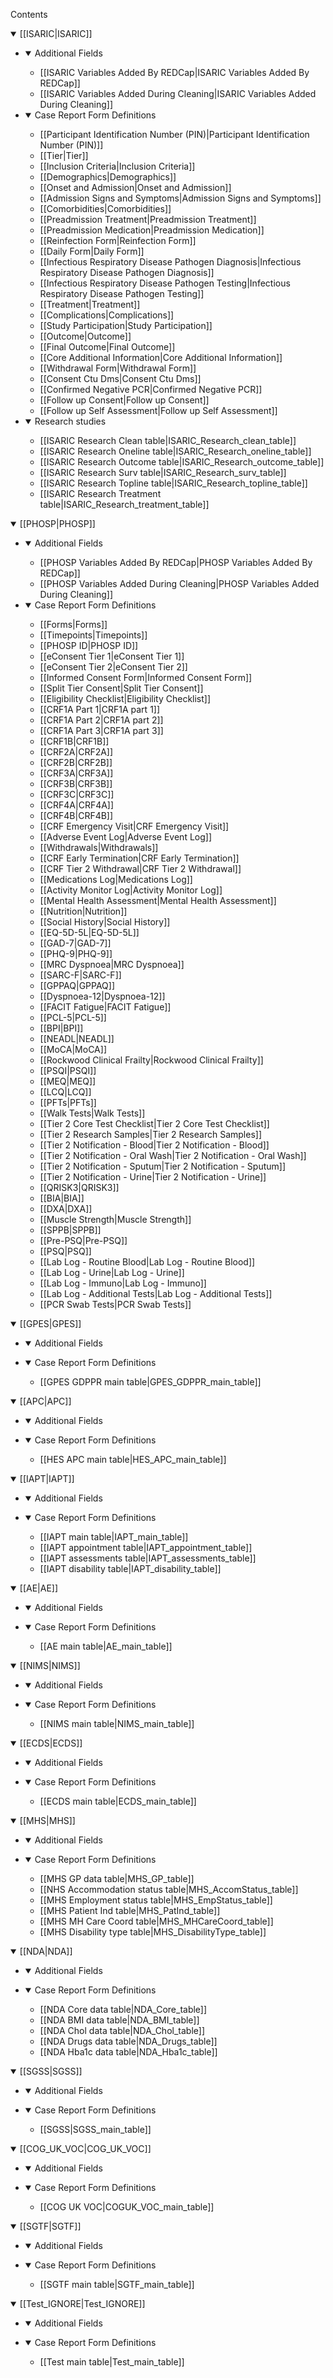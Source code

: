 Contents
<details open>
<summary>[[ISARIC|ISARIC]]</summary>
<ul>
<li>
<details open>
<summary>Additional Fields</summary>
<ul>
<li>[[ISARIC Variables Added By REDCap|ISARIC Variables Added By REDCap]]</li>
<li>[[ISARIC Variables Added During Cleaning|ISARIC Variables Added During Cleaning]]</li>
</ul>
</details> 
</li>


<li>
<details open>
<summary>Case Report Form Definitions</summary>
<ul>
<li>[[Participant Identification Number (PIN)|Participant Identification Number (PIN)]]</li>
<li>[[Tier|Tier]]</li>
<li>[[Inclusion Criteria|Inclusion Criteria]]</li>
<li>[[Demographics|Demographics]]</li>
<li>[[Onset and Admission|Onset and Admission]]</li>
<li>[[Admission Signs and Symptoms|Admission Signs and Symptoms]]</li>
<li>[[Comorbidities|Comorbidities]]</li>
<li>[[Preadmission Treatment|Preadmission Treatment]]</li>
<li>[[Preadmission Medication|Preadmission Medication]]</li>
<li>[[Reinfection Form|Reinfection Form]]</li>
<li>[[Daily Form|Daily Form]]</li>
<li>[[Infectious Respiratory Disease Pathogen Diagnosis|Infectious Respiratory Disease Pathogen Diagnosis]]</li>
<li>[[Infectious Respiratory Disease Pathogen Testing|Infectious Respiratory Disease Pathogen Testing]]</li>
<li>[[Treatment|Treatment]]</li>
<li>[[Complications|Complications]]</li>
<li>[[Study Participation|Study Participation]]</li>
<li>[[Outcome|Outcome]]</li>
<li>[[Final Outcome|Final Outcome]]</li>
<li>[[Core Additional Information|Core Additional Information]]</li>
<li>[[Withdrawal Form|Withdrawal Form]]</li>
<li>[[Consent Ctu Dms|Consent Ctu Dms]]</li>
<li>[[Confirmed Negative PCR|Confirmed Negative PCR]]</li>
<li>[[Follow up Consent|Follow up Consent]]</li>
<li>[[Follow up Self Assessment|Follow up Self Assessment]]</li>
</ul>
</details> 
</li>


<li>
<details open>
<summary>Research studies</summary>
<ul>
<li>[[ISARIC Research Clean table|ISARIC_Research_clean_table]]</li>
<li>[[ISARIC Research Oneline table|ISARIC_Research_oneline_table]]</li>
<li>[[ISARIC Research Outcome table|ISARIC_Research_outcome_table]]</li>
<li>[[ISARIC Research Surv table|ISARIC_Research_surv_table]]</li>
<li>[[ISARIC Research Topline table|ISARIC_Research_topline_table]]</li>
<li>[[ISARIC Research Treatment table|ISARIC_Research_treatment_table]]</li>
</ul>
</details> 
</li>
</ul>
</details> 


<details open>
<summary>[[PHOSP|PHOSP]]</summary>
<ul>
<li>
<details open>
<summary>Additional Fields</summary>
<ul>
<li>[[PHOSP Variables Added By REDCap|PHOSP Variables Added By REDCap]]</li>
<li>[[PHOSP Variables Added During Cleaning|PHOSP Variables Added During Cleaning]]</li>
</ul>
</details> 
</li>

<li>
<details open>
<summary>Case Report Form Definitions</summary>
<ul>
<li>[[Forms|Forms]]</li>
<li>[[Timepoints|Timepoints]]</li>
<li>[[PHOSP ID|PHOSP ID]]</li>
<li>[[eConsent Tier 1|eConsent Tier 1]]</li>
<li>[[eConsent Tier 2|eConsent Tier 2]]</li>
<li>[[Informed Consent Form|Informed Consent Form]]</pli>
<li>[[Split Tier Consent|Split Tier Consent]]</li>
<li>[[Eligibility Checklist|Eligibility Checklist]]</li>
<li>[[CRF1A Part 1|CRF1A part 1]]</li>
<li>[[CRF1A Part 2|CRF1A part 2]]</li>
<li>[[CRF1A Part 3|CRF1A part 3]]</li>
<li>[[CRF1B|CRF1B]]</li>
<li>[[CRF2A|CRF2A]]</li>
<li>[[CRF2B|CRF2B]]</li>
<li>[[CRF3A|CRF3A]]</li>
<li>[[CRF3B|CRF3B]]</li>
<li>[[CRF3C|CRF3C]]</li>
<li>[[CRF4A|CRF4A]]</li>
<li>[[CRF4B|CRF4B]]</li>
<li>[[CRF Emergency Visit|CRF Emergency Visit]]</li>
<li>[[Adverse Event Log|Adverse Event Log]]</li>
<li>[[Withdrawals|Withdrawals]]</li>
<li>[[CRF Early Termination|CRF Early Termination]]</li>
<li>[[CRF Tier 2 Withdrawal|CRF Tier 2 Withdrawal]]</li>
<li>[[Medications Log|Medications Log]]</li>
<li>[[Activity Monitor Log|Activity Monitor Log]]</li>
<li>[[Mental Health Assessment|Mental Health Assessment]]</li>
<li>[[Nutrition|Nutrition]]</li>
<li>[[Social History|Social History]]</li>
<li>[[EQ-5D-5L|EQ-5D-5L]]</li>
<li>[[GAD-7|GAD-7]]</li>
<li>[[PHQ-9|PHQ-9]]</li>
<li>[[MRC Dyspnoea|MRC Dyspnoea]]</li>
<li>[[SARC-F|SARC-F]]</li>
<li>[[GPPAQ|GPPAQ]]</li>
<li>[[Dyspnoea-12|Dyspnoea-12]]</li>
<li>[[FACIT Fatigue|FACIT Fatigue]]</li>
<li>[[PCL-5|PCL-5]]</li>
<li>[[BPI|BPI]]</li>
<li>[[NEADL|NEADL]]</li>
<li>[[MoCA|MoCA]]</li>
<li>[[Rockwood Clinical Frailty|Rockwood Clinical Frailty]]</li>
<li>[[PSQI|PSQI]]</li>
<li>[[MEQ|MEQ]]</li>
<li>[[LCQ|LCQ]]</li>
<li>[[PFTs|PFTs]]</li>
<li>[[Walk Tests|Walk Tests]]</li>
<li>[[Tier 2 Core Test Checklist|Tier 2 Core Test Checklist]]</li>
<li>[[Tier 2 Research Samples|Tier 2 Research Samples]]</li>
<li>[[Tier 2 Notification - Blood|Tier 2 Notification - Blood]]</li>
<li>[[Tier 2 Notification - Oral Wash|Tier 2 Notification - Oral Wash]]</li>
<li>[[Tier 2 Notification - Sputum|Tier 2 Notification - Sputum]]</li>
<li>[[Tier 2 Notification - Urine|Tier 2 Notification - Urine]]</li>
<li>[[QRISK3|QRISK3]]</li>
<li>[[BIA|BIA]]</li>
<li>[[DXA|DXA]]</li>
<li>[[Muscle Strength|Muscle Strength]]</li>
<li>[[SPPB|SPPB]]</li>
<li>[[Pre-PSQ|Pre-PSQ]]</li>
<li>[[PSQ|PSQ]]</li>
<li>[[Lab Log - Routine Blood|Lab Log - Routine Blood]]</li>
<li>[[Lab Log - Urine|Lab Log - Urine]]</li>
<li>[[Lab Log - Immuno|Lab Log - Immuno]]</li>
<li>[[Lab Log - Additional Tests|Lab Log - Additional Tests]]</li>
<li>[[PCR Swab Tests|PCR Swab Tests]]</li>
</ul>
</details> 
</li>
</ul>
</details> 


<details open>
<summary>[[GPES|GPES]]</summary>
<ul>
<li>
<details open>
<summary>Additional Fields</summary>
<ul>
</ul>
</details> 
</li>
<li>
<details open>
<summary>Case Report Form Definitions</summary>
<ul>
<li>[[GPES GDPPR main table|GPES_GDPPR_main_table]]</li>
</details> 
</ul>

<details open>
<summary>[[APC|APC]]</summary>
<ul>
<li>
<details open>
<summary>Additional Fields</summary>
<ul>
</ul>
</details> 
</li>
<li>
<details open>
<summary>Case Report Form Definitions</summary>
<ul>
<li>[[HES APC main table|HES_APC_main_table]]</li>
</details> 
</ul>

<details open>
<summary>[[IAPT|IAPT]]</summary>
<ul>
<li>
<details open>
<summary>Additional Fields</summary>
<ul>
</ul>
</details> 
</li>
<li>
<details open>
<summary>Case Report Form Definitions</summary>
<ul>
<li>[[IAPT main table|IAPT_main_table]]</li>
<li>[[IAPT appointment table|IAPT_appointment_table]]</li>
<li>[[IAPT assessments table|IAPT_assessments_table]]</li>
<li>[[IAPT disability table|IAPT_disability_table]]</li>
</details> 
</ul>

<details open>
<summary>[[AE|AE]]</summary>
<ul>
<li>
<details open>
<summary>Additional Fields</summary>
<ul>
</ul>
</details> 
</li>
<li>
<details open>
<summary>Case Report Form Definitions</summary>
<ul>
<li>[[AE main table|AE_main_table]]</li>
</details> 
</ul>

<details open>
<summary>[[NIMS|NIMS]]</summary>
<ul>
<li>
<details open>
<summary>Additional Fields</summary>
<ul>
</ul>
</details> 
</li>
<li>
<details open>
<summary>Case Report Form Definitions</summary>
<ul>
<li>[[NIMS main table|NIMS_main_table]]</li>
</details> 
</ul>

<details open>
<summary>[[ECDS|ECDS]]</summary>
<ul>
<li>
<details open>
<summary>Additional Fields</summary>
<ul>
</ul>
</details> 
</li>
<li>
<details open>
<summary>Case Report Form Definitions</summary>
<ul>
<li>[[ECDS main table|ECDS_main_table]]</li>
</details> 
</ul>


<details open>
<summary>[[MHS|MHS]]</summary>
<ul>
<li>
<details open>
<summary>Additional Fields</summary>
<ul>
</ul>
</details> 
</li>
<li>
<details open>
<summary>Case Report Form Definitions</summary>
<ul>
<li>[[MHS GP data table|MHS_GP_table]]</li>
<li>[[NHS Accommodation status table|MHS_AccomStatus_table]]</li>
<li>[[MHS Employment status table|MHS_EmpStatus_table]]</li>
<li>[[MHS Patient Ind table|MHS_PatInd_table]]</li>
<li>[[MHS MH Care Coord table|MHS_MHCareCoord_table]]</li>
<li>[[MHS Disability type table|MHS_DisabilityType_table]]</li>
</details> 
</ul>



<details open>
<summary>[[NDA|NDA]]</summary>
<ul>
<li>
<details open>
<summary>Additional Fields</summary>
<ul>
</ul>
</details> 
</li>
<li>
<details open>
<summary>Case Report Form Definitions</summary>
<ul>
<li>[[NDA Core data table|NDA_Core_table]]</li>
<li>[[NDA BMI data table|NDA_BMI_table]]</li>
<li>[[NDA Chol data table|NDA_Chol_table]]</li>
<li>[[NDA Drugs data table|NDA_Drugs_table]]</li>
<li>[[NDA Hba1c data table|NDA_Hba1c_table]] </li>
</details> 
</ul>

<details open>
<summary>[[SGSS|SGSS]]</summary>
<ul>
<li>
<details open>
<summary>Additional Fields</summary>
<ul>
</ul>
</details> 
</li>
<li>
<details open>
<summary>Case Report Form Definitions</summary>
<ul>
<li>[[SGSS|SGSS_main_table]]</li>
</details> 
</ul>


<details open>
<summary>[[COG_UK_VOC|COG_UK_VOC]]</summary>
<ul>
<li>
<details open>
<summary>Additional Fields</summary>
<ul>
</ul>
</details> 
</li>
<li>
<details open>
<summary>Case Report Form Definitions</summary>
<ul>
<li>[[COG UK VOC|COGUK_VOC_main_table]]</li>
</details> 
</ul>


<details open>
<summary>[[SGTF|SGTF]]</summary>
<ul>
<li>
<details open>
<summary>Additional Fields</summary>
<ul>
</ul>
</details> 
</li>
<li>
<details open>
<summary>Case Report Form Definitions</summary>
<ul>
<li>[[SGTF main table|SGTF_main_table]]</li>
</details> 
</ul>

<details open>
<summary>[[Test_IGNORE|Test_IGNORE]]</summary>
<ul>
<li>
<details open>
<summary>Additional Fields</summary>
<ul>
</ul>
</details> 
</li>
<li>
<details open>
<summary>Case Report Form Definitions</summary>
<ul>
<li>[[Test main table|Test_main_table]]</li>
</details> 
</ul>
